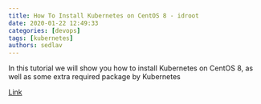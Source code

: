 ```yaml
---
title: How To Install Kubernetes on CentOS 8 - idroot
date: 2020-01-22 12:49:33
categories: [devops]
tags: [kubernetes]
authors: sedlav
---
```


In this tutorial we will show you how to install Kubernetes on CentOS 8, as well as some extra required package by Kubernetes

[Link](https://idroot.us/install-kubernetes-centos-8/)
